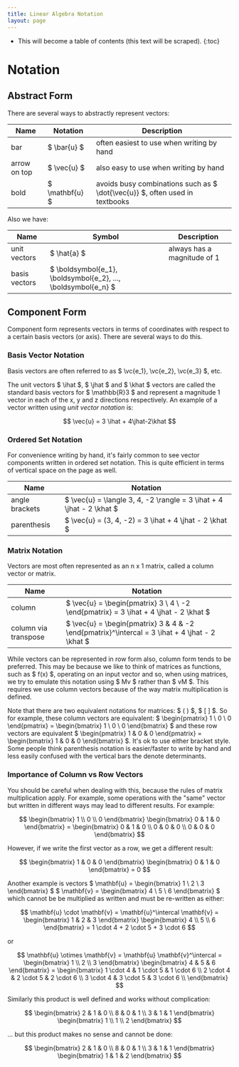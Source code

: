 ```yaml
---
title: Linear Algebra Notation
layout: page
---
```

$$
\newcommand{\ihat}{\hat{\boldsymbol{\imath}}}
\newcommand{\jhat}{\hat{\boldsymbol{\jmath}}}
\newcommand{\khat}{\hat{\boldsymbol{k}}}
\newcommand{\vc}[1]{\mathbf{#1}}
$$

* This will become a table of contents (this text will be scraped).
{:toc}

# Notation

## Abstract Form

There are several ways to abstractly represent vectors:

|Name|Notation|Description|
|-|-|-|
| bar | $ \bar{u} $ | often easiest to use when writing by hand |
| arrow on top | $ \vec{u} $ | also easy to use when writing by hand |
| bold | $ \mathbf{u} $ | avoids busy combinations such as $ \dot{\vec{u}} $, often used in textbooks |

Also we have:

|Name|Symbol|Description|
|-|-|-|
| unit vectors | $ \hat{a} $ | always has a magnitude of 1  |
| basis vectors | $ \boldsymbol{e_1}, \boldsymbol{e_2}, ..., \boldsymbol{e_n} $ | |


## Component Form

Component form represents vectors in terms of coordinates with respect to a certain basis vectors (or axis). There are several ways to do this.

### Basis Vector Notation

Basis vectors are often referred to as $ \vc{e_1}, \vc{e_2}, \vc{e_3} $, etc.

The unit vectors $ \ihat $, $ \jhat $ and $ \khat $ vectors are called the standard basis vectors for $ \mathbb{R}3 $ and represent a magnitude 1 vector in each of the x, y and z directions respectively. An example of a vector written using _unit vector notation_ is:

$$ \vec{u} = 3 \ihat + 4\jhat-2\khat $$

### Ordered Set Notation

For convenience writing by hand, it's fairly common to see vector components written in ordered set notation. This is quite efficient in terms of vertical space on the page as well.

|Name|Notation|
|-|-|
| angle brackets | $ \vec{u} = \langle 3, 4, -2 \rangle = 3 \ihat + 4 \jhat - 2 \khat $ |  
| parenthesis | $ \vec{u} = (3, 4, -2) = 3 \ihat + 4 \jhat - 2 \khat $ |

### Matrix Notation

Vectors are most often represented as an n x 1 matrix, called a column vector or matrix.

|Name|Notation|
|-|-|
| column | $ \vec{u} = \begin{pmatrix} 3 \\ 4 \\ -2 \end{pmatrix} = 3 \ihat + 4 \jhat - 2 \khat $ | |  
| column via transpose | $ \vec{u} = \begin{pmatrix} 3 & 4 & -2 \end{pmatrix}^\intercal = 3 \ihat + 4 \jhat - 2 \khat $ | simplifies writing column vectors in-line with other text|


While vectors can be represented in row form also, column form tends to be preferred. This may be because we like to think of matrices as functions, such as $ f(x) $, operating on an input vector and so, when using matrices, we try to emulate this notation using $ Mv $ rather than $ vM $. This requires we use column vectors because of the way matrix multiplication is defined.

Note that there are two equivalent notations for matrices: $ ( ) $, $ [ ] $. So for example, these column vectors are equivalent: $
\begin{pmatrix} 1 \\ 0 \\ 0 \end{pmatrix} = \begin{bmatrix} 1 \\ 0 \\ 0 \end{bmatrix} $ and these row vectors are equivalent $ \begin{pmatrix} 1 & 0 & 0 \end{pmatrix} = \begin{bmatrix} 1 & 0 & 0 \end{bmatrix} $. It's ok to use either bracket style. Some people think parenthesis notation is easier/faster to write by hand and less easily confused with the vertical bars the denote determinants.

### Importance of Column vs Row Vectors

You should be careful when dealing with this, because the rules of matrix multiplication apply. For example, some operations with the "same" vector but written in different ways may lead to different results. For example:

$$
\begin{bmatrix} 1 \\ 0 \\ 0 \end{bmatrix}
\begin{bmatrix} 0 & 1 & 0 \end{bmatrix}
= \begin{bmatrix} 0 & 1 & 0 \\ 0 & 0 & 0 \\ 0 & 0 & 0 \end{bmatrix}
$$

However, if we write the first vector as a row, we get a different result:

$$ \begin{bmatrix} 1 & 0 & 0 \end{bmatrix} \begin{bmatrix} 0 & 1 & 0 \end{bmatrix} = 0 $$

Another example is vectors $ \mathbf{u} = \begin{bmatrix} 1 \\ 2 \\ 3 \end{bmatrix} $  $ \mathbf{v} = \begin{bmatrix} 4 \\ 5 \\ 6 \end{bmatrix} $ which cannot be be multiplied as written and must be re-written as either:

$$
\mathbf{u} \cdot \mathbf{v} = \mathbf{u}^\intercal \mathbf{v}
= \begin{bmatrix} 1 & 2 & 3 \end{bmatrix}
\begin{bmatrix} 4 \\ 5 \\ 6 \end{bmatrix}
= 1 \cdot 4 + 2 \cdot 5 + 3 \cdot 6
$$

or

$$
\mathbf{u} \otimes \mathbf{v} = \mathbf{u} \mathbf{v}^\intercal
= \begin{bmatrix} 1 \\ 2 \\ 3 \end{bmatrix}
\begin{bmatrix} 4 & 5 & 6 \end{bmatrix}
= \begin{bmatrix}
1 \cdot 4 & 1 \cdot 5 & 1 \cdot 6 \\
2 \cdot 4 & 2 \cdot 5 & 2 \cdot 6 \\
3 \cdot 4 & 3 \cdot 5 & 3 \cdot 6 \\
\end{bmatrix}
$$

Similarly this product is well defined and works without complication:

$$
\begin{bmatrix} 2 & 1 & 0 \\ 8 & 0 & 1 \\ 3 & 1 & 1 \end{bmatrix}
\begin{bmatrix} 1 \\ 1 \\ 2 \end{bmatrix}
$$

... but this product makes no sense and cannot be done:

$$
\begin{bmatrix} 2 & 1 & 0 \\ 8 & 0 & 1 \\ 3 & 1 & 1 \end{bmatrix}
\begin{bmatrix} 1 & 1 & 2 \end{bmatrix}
$$
